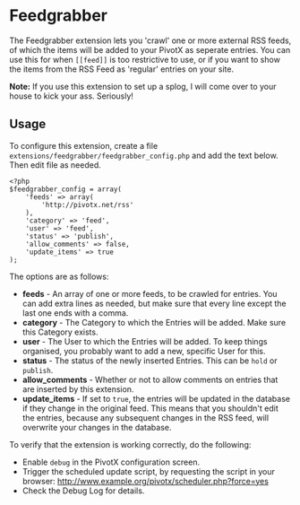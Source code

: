
Feedgrabber
===========

The Feedgrabber extension lets you 'crawl' one or more external RSS feeds, of
which the items will be added to your PivotX as seperate entries. You can use
this for when `[[feed]]` is too restrictive to use, or if you want to show
the items from the RSS Feed as 'regular' entries on your site.

**Note:** If you use this extension to set up a splog, I will come over to your
house to kick your ass. Seriously!

Usage
-----

To configure this extension, create a file
`extensions/feedgrabber/feedgrabber_config.php` and add the text below.
Then edit file as needed.

    <?php
    $feedgrabber_config = array(
        'feeds' => array(
            'http://pivotx.net/rss'
        ),
        'category' => 'feed',
        'user' => 'feed',
        'status' => 'publish',
        'allow_comments' => false,
        'update_items' => true
    );

The options are as follows:

  * **feeds** - An array of one or more feeds, to be crawled for entries. You
  can add extra lines as needed, but make sure that every line except the last
  one ends with a comma.
  * **category** - The Category to which the Entries will be added. Make sure
  this Category exists.
  * **user** - The User to which the Entries will be added. To keep things
  organised, you probably want to add a new, specific User for this.
  * **status** - The status of the newly inserted Entries. This can be `hold` or
  `publish`.
  * **allow_comments** - Whether or not to allow comments on entries that are
  inserted by this extension.
  * **update_items** - If set to `true`, the entries will be updated in the
  database if they change in the original feed. This means that you shouldn't
  edit the entries, because any subsequent changes in the RSS feed, will
  overwrite your changes in the database.

To verify that the extension is working correctly, do the following:

  * Enable `debug` in the PivotX configuration screen.
  * Trigger the scheduled update script, by requesting the script in your
  browser: http://www.example.org/pivotx/scheduler.php?force=yes
  * Check the Debug Log for details.
  

